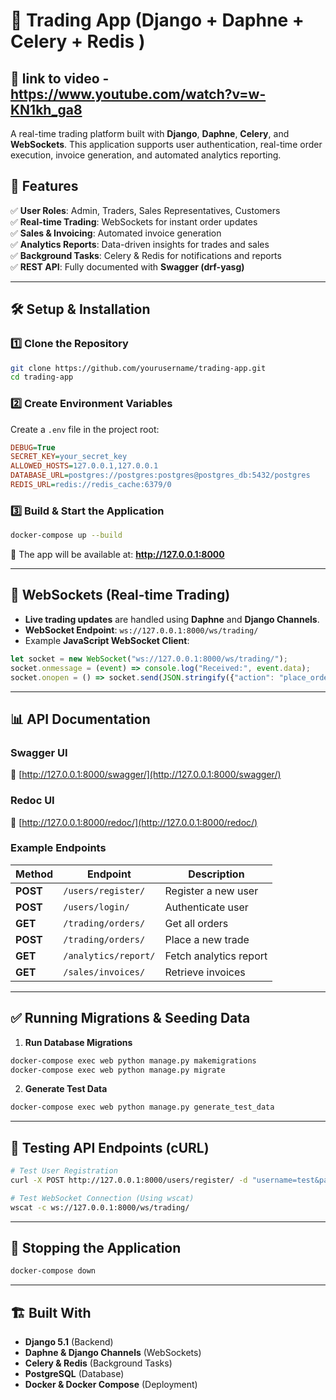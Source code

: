 # 🚀 Trading App (Django + Daphne + Celery + Redis )

## 🔗 link to video - https://www.youtube.com/watch?v=w-KN1kh_ga8 

A real-time trading platform built with **Django**, **Daphne**, **Celery**, and **WebSockets**. This application supports user authentication, real-time order execution, invoice generation, and automated analytics reporting.

## 📌 Features

✅ **User Roles**: Admin, Traders, Sales Representatives, Customers  
✅ **Real-time Trading**: WebSockets for instant order updates  
✅ **Sales & Invoicing**: Automated invoice generation  
✅ **Analytics Reports**: Data-driven insights for trades and sales  
✅ **Background Tasks**: Celery & Redis for notifications and reports  
✅ **REST API**: Fully documented with **Swagger (drf-yasg)**  

---

## 🛠️ Setup & Installation

### **1️⃣ Clone the Repository**
```bash
git clone https://github.com/yourusername/trading-app.git
cd trading-app
```

### **2️⃣ Create Environment Variables**
Create a `.env` file in the project root:
```ini
DEBUG=True
SECRET_KEY=your_secret_key
ALLOWED_HOSTS=127.0.0.1,127.0.0.1
DATABASE_URL=postgres://postgres:postgres@postgres_db:5432/postgres
REDIS_URL=redis://redis_cache:6379/0
```

### **3️⃣ Build & Start the Application**
```bash
docker-compose up --build
```
🚀 The app will be available at: **http://127.0.0.1:8000**

---

## 📡 WebSockets (Real-time Trading)

- **Live trading updates** are handled using **Daphne** and **Django Channels**.
- **WebSocket Endpoint**: `ws://127.0.0.1:8000/ws/trading/`
- Example **JavaScript WebSocket Client**:
```javascript
let socket = new WebSocket("ws://127.0.0.1:8000/ws/trading/");
socket.onmessage = (event) => console.log("Received:", event.data);
socket.onopen = () => socket.send(JSON.stringify({"action": "place_order", "order_id": 123}));
```

---

## 📊 API Documentation

### **Swagger UI**  
🔗 [http://127.0.0.1:8000/swagger/](http://127.0.0.1:8000/swagger/)

### **Redoc UI**  
🔗 [http://127.0.0.1:8000/redoc/](http://127.0.0.1:8000/redoc/)

### **Example Endpoints**
| Method | Endpoint | Description |
|--------|----------|-------------|
| **POST** | `/users/register/` | Register a new user |
| **POST** | `/users/login/` | Authenticate user |
| **GET** | `/trading/orders/` | Get all orders |
| **POST** | `/trading/orders/` | Place a new trade |
| **GET** | `/analytics/report/` | Fetch analytics report |
| **GET** | `/sales/invoices/` | Retrieve invoices |

---

## ✅ Running Migrations & Seeding Data

1. **Run Database Migrations**
```bash
docker-compose exec web python manage.py makemigrations
docker-compose exec web python manage.py migrate
```

2. **Generate Test Data**
```bash
docker-compose exec web python manage.py generate_test_data
```

---

## 🧪 Testing API Endpoints (cURL)

```bash
# Test User Registration
curl -X POST http://127.0.0.1:8000/users/register/ -d "username=test&password=123456"

# Test WebSocket Connection (Using wscat)
wscat -c ws://127.0.0.1:8000/ws/trading/
```

---

## 🛑 Stopping the Application
```bash
docker-compose down
```

---

## 🏗️ Built With

- **Django 5.1** (Backend)
- **Daphne & Django Channels** (WebSockets)
- **Celery & Redis** (Background Tasks)
- **PostgreSQL** (Database)
- **Docker & Docker Compose** (Deployment)


